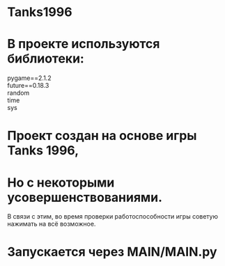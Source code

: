 # Tanks1996
# В проекте используются библиотеки:
pygame==2.1.2\
future==0.18.3\
random\
time\
sys
# Проект создан на основе игры Tanks 1996,
# Но с некоторыми усовершенствованиями.
В связи с этим, во время проверки работоспособности игры советую нажимать на всё возможное.
# Запускается через MAIN/MAIN.py
